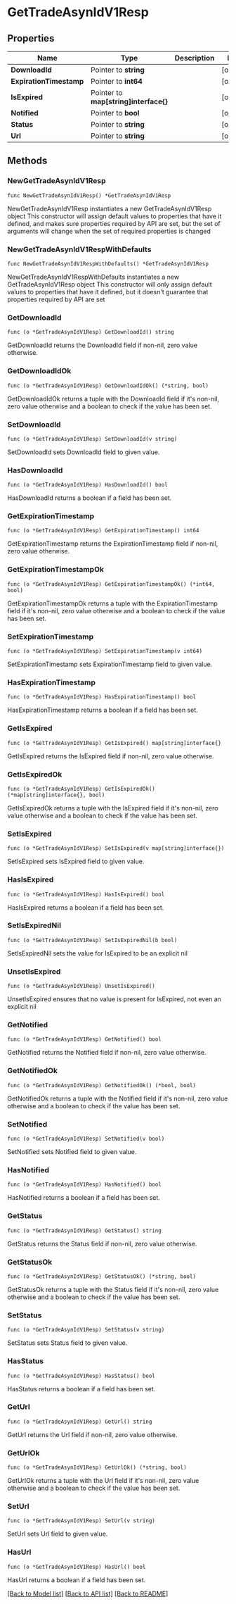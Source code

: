 # GetTradeAsynIdV1Resp

## Properties

Name | Type | Description | Notes
------------ | ------------- | ------------- | -------------
**DownloadId** | Pointer to **string** |  | [optional] 
**ExpirationTimestamp** | Pointer to **int64** |  | [optional] 
**IsExpired** | Pointer to **map[string]interface{}** |  | [optional] 
**Notified** | Pointer to **bool** |  | [optional] 
**Status** | Pointer to **string** |  | [optional] 
**Url** | Pointer to **string** |  | [optional] 

## Methods

### NewGetTradeAsynIdV1Resp

`func NewGetTradeAsynIdV1Resp() *GetTradeAsynIdV1Resp`

NewGetTradeAsynIdV1Resp instantiates a new GetTradeAsynIdV1Resp object
This constructor will assign default values to properties that have it defined,
and makes sure properties required by API are set, but the set of arguments
will change when the set of required properties is changed

### NewGetTradeAsynIdV1RespWithDefaults

`func NewGetTradeAsynIdV1RespWithDefaults() *GetTradeAsynIdV1Resp`

NewGetTradeAsynIdV1RespWithDefaults instantiates a new GetTradeAsynIdV1Resp object
This constructor will only assign default values to properties that have it defined,
but it doesn't guarantee that properties required by API are set

### GetDownloadId

`func (o *GetTradeAsynIdV1Resp) GetDownloadId() string`

GetDownloadId returns the DownloadId field if non-nil, zero value otherwise.

### GetDownloadIdOk

`func (o *GetTradeAsynIdV1Resp) GetDownloadIdOk() (*string, bool)`

GetDownloadIdOk returns a tuple with the DownloadId field if it's non-nil, zero value otherwise
and a boolean to check if the value has been set.

### SetDownloadId

`func (o *GetTradeAsynIdV1Resp) SetDownloadId(v string)`

SetDownloadId sets DownloadId field to given value.

### HasDownloadId

`func (o *GetTradeAsynIdV1Resp) HasDownloadId() bool`

HasDownloadId returns a boolean if a field has been set.

### GetExpirationTimestamp

`func (o *GetTradeAsynIdV1Resp) GetExpirationTimestamp() int64`

GetExpirationTimestamp returns the ExpirationTimestamp field if non-nil, zero value otherwise.

### GetExpirationTimestampOk

`func (o *GetTradeAsynIdV1Resp) GetExpirationTimestampOk() (*int64, bool)`

GetExpirationTimestampOk returns a tuple with the ExpirationTimestamp field if it's non-nil, zero value otherwise
and a boolean to check if the value has been set.

### SetExpirationTimestamp

`func (o *GetTradeAsynIdV1Resp) SetExpirationTimestamp(v int64)`

SetExpirationTimestamp sets ExpirationTimestamp field to given value.

### HasExpirationTimestamp

`func (o *GetTradeAsynIdV1Resp) HasExpirationTimestamp() bool`

HasExpirationTimestamp returns a boolean if a field has been set.

### GetIsExpired

`func (o *GetTradeAsynIdV1Resp) GetIsExpired() map[string]interface{}`

GetIsExpired returns the IsExpired field if non-nil, zero value otherwise.

### GetIsExpiredOk

`func (o *GetTradeAsynIdV1Resp) GetIsExpiredOk() (*map[string]interface{}, bool)`

GetIsExpiredOk returns a tuple with the IsExpired field if it's non-nil, zero value otherwise
and a boolean to check if the value has been set.

### SetIsExpired

`func (o *GetTradeAsynIdV1Resp) SetIsExpired(v map[string]interface{})`

SetIsExpired sets IsExpired field to given value.

### HasIsExpired

`func (o *GetTradeAsynIdV1Resp) HasIsExpired() bool`

HasIsExpired returns a boolean if a field has been set.

### SetIsExpiredNil

`func (o *GetTradeAsynIdV1Resp) SetIsExpiredNil(b bool)`

 SetIsExpiredNil sets the value for IsExpired to be an explicit nil

### UnsetIsExpired
`func (o *GetTradeAsynIdV1Resp) UnsetIsExpired()`

UnsetIsExpired ensures that no value is present for IsExpired, not even an explicit nil
### GetNotified

`func (o *GetTradeAsynIdV1Resp) GetNotified() bool`

GetNotified returns the Notified field if non-nil, zero value otherwise.

### GetNotifiedOk

`func (o *GetTradeAsynIdV1Resp) GetNotifiedOk() (*bool, bool)`

GetNotifiedOk returns a tuple with the Notified field if it's non-nil, zero value otherwise
and a boolean to check if the value has been set.

### SetNotified

`func (o *GetTradeAsynIdV1Resp) SetNotified(v bool)`

SetNotified sets Notified field to given value.

### HasNotified

`func (o *GetTradeAsynIdV1Resp) HasNotified() bool`

HasNotified returns a boolean if a field has been set.

### GetStatus

`func (o *GetTradeAsynIdV1Resp) GetStatus() string`

GetStatus returns the Status field if non-nil, zero value otherwise.

### GetStatusOk

`func (o *GetTradeAsynIdV1Resp) GetStatusOk() (*string, bool)`

GetStatusOk returns a tuple with the Status field if it's non-nil, zero value otherwise
and a boolean to check if the value has been set.

### SetStatus

`func (o *GetTradeAsynIdV1Resp) SetStatus(v string)`

SetStatus sets Status field to given value.

### HasStatus

`func (o *GetTradeAsynIdV1Resp) HasStatus() bool`

HasStatus returns a boolean if a field has been set.

### GetUrl

`func (o *GetTradeAsynIdV1Resp) GetUrl() string`

GetUrl returns the Url field if non-nil, zero value otherwise.

### GetUrlOk

`func (o *GetTradeAsynIdV1Resp) GetUrlOk() (*string, bool)`

GetUrlOk returns a tuple with the Url field if it's non-nil, zero value otherwise
and a boolean to check if the value has been set.

### SetUrl

`func (o *GetTradeAsynIdV1Resp) SetUrl(v string)`

SetUrl sets Url field to given value.

### HasUrl

`func (o *GetTradeAsynIdV1Resp) HasUrl() bool`

HasUrl returns a boolean if a field has been set.


[[Back to Model list]](../README.md#documentation-for-models) [[Back to API list]](../README.md#documentation-for-api-endpoints) [[Back to README]](../README.md)


